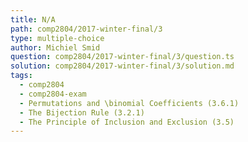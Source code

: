 ```yaml
---
title: N/A
path: comp2804/2017-winter-final/3
type: multiple-choice
author: Michiel Smid
question: comp2804/2017-winter-final/3/question.ts
solution: comp2804/2017-winter-final/3/solution.md
tags:
  - comp2804
  - comp2804-exam
  - Permutations and \binomial Coefficients (3.6.1)
  - The Bijection Rule (3.2.1)
  - The Principle of Inclusion and Exclusion (3.5)
---
```

